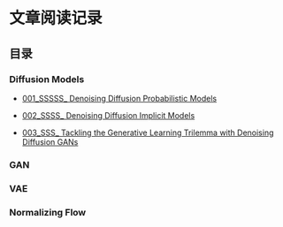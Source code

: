 # 文章阅读记录
## 目录
### Diffusion Models
* [001_SSSSS_ Denoising Diffusion Probabilistic Models](https://blog.csdn.net/D_Trump/article/details/125419693?spm=1001.2014.3001.5501)  

* [002_SSSS_ Denoising Diffusion Implicit Models](https://blog.csdn.net/D_Trump/article/details/125452701?spm=1001.2014.3001.5501)

* [003_SSS_ Tackling the Generative Learning Trilemma with Denoising Diffusion GANs](https://blog.csdn.net/D_Trump/article/details/125533291?spm=1001.2014.3001.5501)  

### GAN

### VAE

### Normalizing Flow
